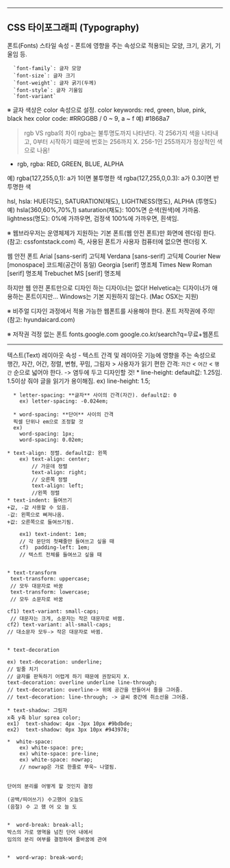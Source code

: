 
  ------------------------------------------------
  CSS 타이포그래피 (Typography)
  ------------------------------------------------

  폰트(Fonts) 스타일 속성
    - 폰트에 영향을 주는 속성으로
      적용되는 모양, 크기, 굵기, 기울임 등.

      `font-family`: 글자 모양
      `font-size`: 글자 크기
      `font-weight`: 글자 굵기(두께)
      `font-style`: 글자 기울임
      `font-variant`

  ※ 글자 색상은 color 속성으로 설정.
    color keywords: red, green, blue, pink, black
    hex color code: #RRGGBB / 0 ~ 9, a ~ f 
    예) #1868a7

  >rgb VS rgba의 차이 rgba는 불투명도까지 나타낸다. 
  >각 256가지 색을 나타내고, 0부터 시작하기 떄문에 번호는 256까지 X. 256-1인 255까지가 정상적인 색으로 나옴!

  - rgb, rgba: RED, GREEN, BLUE, ALPHA 

  예) 
  rgba(127,255,0,1): a가 1이면 불투명한 색
  rgba(127,255,0,0.3): a가 0.3이면 반투명한 색

  hsl, hsla: HUE(각도), SATURATION(채도), LIGHTNESS(명도), ALPHA (투명도)
  예) hsla(360,60%,70%,1)
              saturation(채도): 100%면 순색(원색)에 가까움.  
              lightness(명도): 0%에 가까우면, 검정색
                              100%에 가까우면, 흰색임.

※ 웹브라우저는 운영체제가 지원하는 기본 폰트(웹 안전 폰트)만
  화면에 렌더링 한다. (참고: cssfontstack.com)
  즉, 사용된 폰트가 사용자 컴퓨터에 없으면 렌더링 X.

  웹 안전 폰트
  Arial            [sans-serif]  고딕체
  Verdana          [sans-serif]  고딕체
  Courier New      [monospace]   코드체(공간이 동일)
  Georgia          [serif]       명조체
  Times New Roman  [serif]       명조체
  Trebuchet MS     [serif]       명조체

  하지만 웹 안전 폰트만으로 디자인 하는 디자이너는 없다!
  Helvetica는 디자이너가 애용하는 폰트이지만...
  Windows는 기본 지원하지 않는다. (Mac OSX는 지원)

※ 비주얼 디자인 과정에서 적용 가능한 웹폰트를 사용해야 한다.
  폰트 저작권에 주의! (참고: hyundaicard.com)

※ 저작권 걱정 없는 폰트
  fonts.google.com
  google.co.kr/search?q=무료+웹폰트

  --------------------------------------------------

  텍스트(Text) 레이아웃 속성
    - 텍스트 간격 및 레이아웃 기능에 영향을 주는 속성으로
      행간, 자간, 어간, 정렬, 변형, 꾸밈, 그림자
        > 사용자가 읽기 편한 간격: `자간` <  `어간`  < `행간` 순으로 넓어야 한다. 
        -> 염두에 두고 디자인할 것!
      * line-height: default값: 1.25임.
      1.5이상 줘야 글을 읽기가 용이해짐. 
      ex) line-height: 1.5;


      * letter-spacing: **글자** 사이의 간격(자간). default값: 0
        ex) letter-spacing: -0.024em;

      * word-spacing: **단어** 사이의 간격
      픽셀 단위나 em으로 조정할 것 
      ex) 
        word-spacing: 1px;
        word-spacing: 0.02em;

    * text-align: 정렬. default값: 왼쪽
        ex) text-align: center; 
            // 가운데 정렬
            text-align: right;
            // 오른쪽 정렬
            text-align: left;
            //왼쪽 정렬
    * text-indent: 들여쓰기
    +값, -값 사용할 수 있음.
    -값: 왼쪽으로 삐져나옴.
    +값: 오른쪽으로 들여쓰기됨.

        ex1) text-indent: 1em; 
        // 각 문단의 첫째줄만 들여쓰고 싶을 때
        cf)  padding-left: 1em;
        // 텍스트 전체를 들여쓰고 싶을 때 


    * text-transform
     text-transform: uppercase;
     // 모두 대문자로 바꿈
     text-transform: lowercase;
     // 모두 소문자로 바꿈

    cf1) text-variant: small-caps;
     // 대문자는 크게, 소문자는 작은 대문자로 바뀜. 
    cf2) text-variant: all-small-caps;
    // 대소문자 모두-> 작은 대문자로 바뀜.


    * text-decoration

    ex) text-decoration: underline;
    // 밑줄 치기
    // 글자를 판독하기 어렵게 하기 때문에 권장되지 X.
    text-decoration: overline underline line-through;
    // text-decoration: overline-> 위에 공간을 만들어서 줄을 그어줌.
    // text-decoration: line-through; -> 글씨 중간에 취소선을 그어줌.

    * text-shadow: 그림자
    x축 y축 blur sprea color;
    ex1)  text-shadow: 4px -3px 10px #9bdbde;
    ex2)  text-shadow: 0px 3px 10px #943978;
    
    *  white-space:
        ex) white-space: pre;
        ex) white-space: pre-line;
        ex) white-space: nowrap;
        // nowrap은 가로 한줄로 쭈욱~ 나열됨. 
        

    단어의 분리를 어떻게 할 것인지 결정

    (공백/띄어쓰기) 수고했어 오늘도
    (음절) 수 고 했 어 오 늘 도


    *  word-break: break-all;
    박스의 가로 영역을 넘친 단어 내에서
    임의의 분리 여부를 결정하여 줄바꿈에 관여


    *  word-wrap: break-word;


